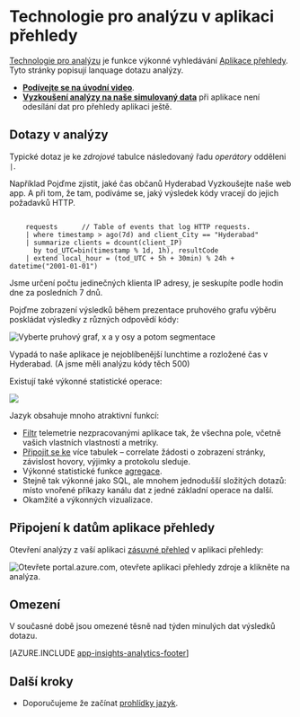 <properties 
    pageTitle="Technologie pro analýzu – nástroj výkonné vyhledávání aplikace přehledy | Microsoft Azure" 
    description="Přehled analýzy, nástroj výkonné diagnostiky hledání přehledy aplikace. " 
    services="application-insights" 
    documentationCenter=""
    authors="alancameronwills" 
    manager="douge"/>

<tags 
    ms.service="application-insights" 
    ms.workload="tbd" 
    ms.tgt_pltfrm="ibiza" 
    ms.devlang="na" 
    ms.topic="article" 
    ms.date="07/26/2016" 
    ms.author="awills"/>


# <a name="analytics-in-application-insights"></a>Technologie pro analýzu v aplikaci přehledy


[Technologie pro analýzu](app-insights-analytics.md) je funkce výkonné vyhledávání [Aplikace přehledy](app-insights-overview.md). Tyto stránky popisují lanquage dotazu analýzy. 

* **[Podívejte se na úvodní video](https://applicationanalytics-media.azureedge.net/home_page_video.mp4)**.
* **[Vyzkoušení analýzy na naše simulovaný data](https://analytics.applicationinsights.io/demo)** při aplikace není odesílání dat pro přehledy aplikaci ještě.

## <a name="queries-in-analytics"></a>Dotazy v analýzy
 
Typické dotaz je ke *zdrojové* tabulce následovaný řadu *operátory* odděleni `|`. 

Například Pojďme zjistit, jaké čas občanů Hyderabad Vyzkoušejte naše web app. A při tom, že tam, podíváme se, jaký výsledek kódy vracejí do jejich požadavků HTTP. 

```AIQL

    requests      // Table of events that log HTTP requests.
  	| where timestamp > ago(7d) and client_City == "Hyderabad"
  	| summarize clients = dcount(client_IP) 
      by tod_UTC=bin(timestamp % 1d, 1h), resultCode
  	| extend local_hour = (tod_UTC + 5h + 30min) % 24h + datetime("2001-01-01") 
```

Jsme určení počtu jedinečných klienta IP adresy, je seskupíte podle hodin dne za posledních 7 dnů. 

Pojďme zobrazení výsledků během prezentace pruhového grafu výběru poskládat výsledky z různých odpovědí kódy:

![Vyberte pruhový graf, x a y osy a potom segmentace](./media/app-insights-analytics/020.png)

Vypadá to naše aplikace je nejoblíbenější lunchtime a rozložené čas v Hyderabad. (A jsme měli analýzu kódy těch 500)


Existují také výkonné statistické operace:

![](./media/app-insights-analytics/025.png)


Jazyk obsahuje mnoho atraktivní funkcí:

* [Filtr](app-insights-analytics-reference.md#where-operator) telemetrie nezpracovanými aplikace tak, že všechna pole, včetně vašich vlastních vlastností a metriky.
* [Připojit se ke](app-insights-analytics-reference.md#join-operator) více tabulek – correlate žádosti o zobrazení stránky, závislost hovory, výjimky a protokolu sleduje.
* Výkonné statistické funkce [agregace](app-insights-analytics-reference.md#aggregations).
* Stejně tak výkonné jako SQL, ale mnohem jednodušší složitých dotazů: místo vnořené příkazy kanálu dat z jedné základní operace na další.
* Okamžité a výkonných vizualizace.







## <a name="connect-to-your-application-insights-data"></a>Připojení k datům aplikace přehledy


Otevření analýzy z vaší aplikaci [zásuvné přehled](app-insights-dashboards.md) v aplikaci přehledy: 

![Otevřete portal.azure.com, otevřete aplikaci přehledy zdroje a klikněte na analýza.](./media/app-insights-analytics/001.png)


## <a name="limits"></a>Omezení

V současné době jsou omezené těsně nad týden minulých dat výsledků dotazu.



[AZURE.INCLUDE [app-insights-analytics-footer](../../includes/app-insights-analytics-footer.md)]


## <a name="next-steps"></a>Další kroky


* Doporučujeme že začínat [prohlídky jazyk](app-insights-analytics-tour.md).
